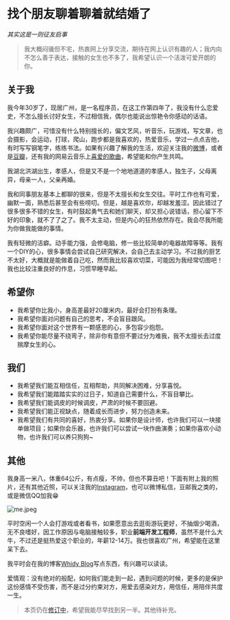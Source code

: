 # 找个朋友聊着聊着就结婚了

_其实这是一则征友启事_

> 我大概闷骚但不宅，热衷网上分享交流，期待在网上认识有趣的人；我内向不怎么善于表达，接触的女生也不多了，我希望认识一个活泼可爱开朗的你。

## 关于我

我今年30岁了，现居广州，是一名程序员，在这工作第四年了，我没有什么恋爱史，不怎么擅长讨好女生，不过相信我，偶尔也能说出惊艳令你感动的话语。

我兴趣颇广，可惜没有什么特别擅长的，偏文艺风，听音乐，玩游戏，写文章，也会摄影，会运动，打球，爬山，跑步都是我喜欢的，热爱音乐，学过一点点吉他，有时写写钢笔字，练练书法。如果有兴趣了解我的生活，欢迎关注我的[微博](https://weibo.com/whitecandy)，或者是[豆瓣](https://www.douban.com/people/whidy/)，还有我的网易云音乐上[喜爱的歌曲](http://music.163.com/#/playlist?id=377753598)，希望能和你产生共鸣。

我湖北洪湖出生，孝感人，但是又不是一个地地道道的孝感人，独生子，父母离异，母亲一人，父亲再婚。

我和同事朋友基本上都聊的很来，但是不太擅长和女生交往。平时工作也有可爱，幽默一面，熟悉后甚至会有些唠叨。但是，越是喜欢你，却越发羞涩。因此错过了很多很多不错的女生，有时鼓起勇气去和她们聊天，却又担心说错话，担心留下不好的印象，就不了了之了。我不太主动，但是内心的狂热依然存在。我会尽我所能为你做我能做的事情。

我有轻微的洁癖。动手能力强，会修电脑，修一些比较简单的电器故障等等。我有一个DIY的心，很多事情会尝试自己研究解决，会自己去主动学习。不过我的厨艺不太好，大概就是能做着自己吃，然而我比较喜欢切菜，可能因为我经常切图吧！我也比较注重良好的作息，习惯早睡早起。

## 希望你

* 我希望你比我小，身高差最好20厘米内，最好会打扮有条理。
* 我希望你面对问题有自己的思考，不会盲目跟风。
* 我希望你面对这个世界有一颗感恩的心，多包容少抱怨。
* 我希望你能尽量不绕弯子，除非你有意但不要过分为难我，我不太擅长去过度揣摩女生的心。

## 我们

* 我希望我们能互相信任，互相帮助，共同解决困难，分享喜悦。
* 我希望我们能踏踏实实的过日子，知道自己需要什么，不盲目攀比。
* 我希望我们能调皮的时候调皮，严肃的时候不要回避。
* 我希望我们能正视缺点，随着成长而进步，努力创造未来。
* 我希望我们有共同的喜好，热衷分享。如果你是设计师，也许我们可以一块接单做项目；如果你会乐器，也许我们可以尝试一块作曲演奏；如果你喜欢小动物，也许我们可以养只狗狗~

## 其他

我身高一米八，体重64公斤，有点瘦，不帅，但也不算丑吧！下面有附上我的照片，还有其他近照，可以关注我的[Instagram](https://www.instagram.com/vdi.bai/)，也可以微博私信，豆邮我之类的，或是微信QQ加我😁

![me.jpeg](http://upload-images.jianshu.io/upload_images/1689587-b92a7cfbf3b05d99.jpeg?imageMogr2/auto-orient/strip%7CimageView2/2/w/1240)

平时空闲一个人会打游戏或者看书，如果愿意出去逛街游玩更好，不抽烟少喝酒，无不良嗜好，因工作原因与电脑接触较多，职业**前端开发工程师**，虽然不是什么大牛，不过还是挺热爱这个职业的，年薪12-14万。我也很喜欢广州，希望能在这里呆下去。

我平时会在我的博客[Whidy Blog](http://www.whidy.net)写点东西，有兴趣可以读读。

爱情观：没有绝对的般配，如何我们能走到一起，遇到问题的时候，更多的是保护这份感情不受伤害，而不是过分约束对方，用爱去感染对方，用信任，用陪伴共度一生。

> 本页仍在[修订中]()，希望我能尽早找到另一半。其他待补充。